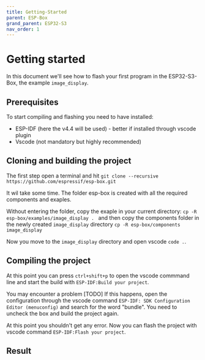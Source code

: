 ```yaml
---
title: Getting-Started 
parent: ESP-Box 
grand_parent: ESP32-S3
nav_order: 1
---
```


# Getting started
In this document we'll see how to flash your first program in the ESP32-S3-Box, the example ```image_display```.

## Prerequisites
To start compiling and flashing you need to have installed:
* ESP-IDF (here the v4.4 will be used) - better if installed through vscode plugin
* Vscode (not mandatory but highly recommended)

## Cloning and building the project

The first step open a terminal and hit
```git clone --recursive https://github.com/espressif/esp-box.git ```

It wil take some time. The folder esp-box is created with all the required components and exaples.

Without entering the folder, copy the exaple in your current directory:
```cp -R esp-box/examples/image_display . ```
and then copy the components folder in the newly created ```image_display``` directory
```cp -R esp-box/components image_display```

Now you move to the ```image_display``` directory and open vscode ``` code . ```.

## Compiling the project

At this point you can press ```ctrl+shift+p``` to open the vscode commmand line and start the build with ```ESP-IDF:Build your project```.

You may encounter a problem [TODO]
If this happens, open the configuration through the vscode command ```ESP-IDF: SDK Configuration Editor (menuconfig)``` and search for the word "bundle". You need to uncheck the box and build the project again.

At this point you shouldn't get any error. Now you can flash the project with vscode command ```ESP-IDF:Flash your project```.

## Result








